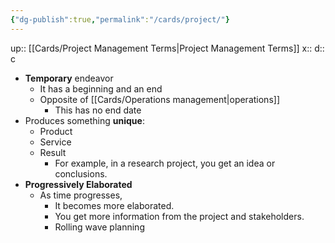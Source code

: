 ```yaml
---
{"dg-publish":true,"permalink":"/cards/project/"}
---
```


up:: [[Cards/Project Management Terms\|Project Management Terms]]
x:: 
d:: c

- **Temporary** endeavor 
	- It has a beginning and an end
	- Opposite of [[Cards/Operations management\|operations]]
		- This has no end date
- Produces something **unique**: 
	- Product
	- Service
	- Result
		- For example, in a research project, you get an idea or conclusions.
- **Progressively Elaborated**
	- As time progresses, 
		- It becomes more elaborated. 
		- You get more information from the project and stakeholders.
		- Rolling wave planning 